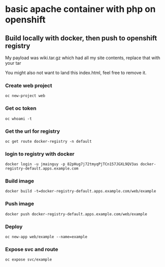 # basic apache container with php on openshift
## Build locally with docker, then push to openshift registry
My payload was wiki.tar.gz which had all my site contents, replace that with your tar

You might also not want to land this index.html, feel free to remove it.
### Create web project
```oc new-project web```
### Get oc token
```oc whoami -t```
### Get the url for registry
```oc get route docker-registry -n default```
### login to registry with docker
```docker login -u jmainguy -p 82pHug7j72tmyqPjTCn157JGXL9QV3as docker-registry-default.apps.example.com``` 
### Build image
```docker build -t=docker-registry-default.apps.example.com/web/example```
### Push image
```docker push docker-registry-default.apps.example.com/web/example```
### Deploy
```oc new-app web/example --name=example```
### Expose svc and route
```oc expose svc/example```
